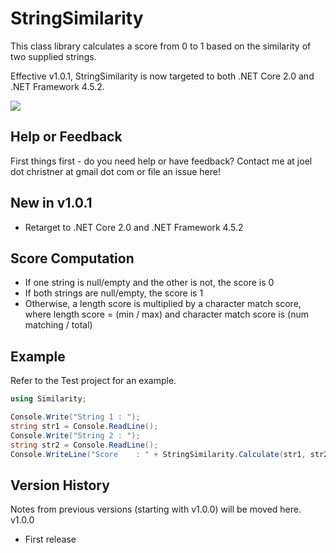 ﻿# StringSimilarity

This class library calculates a score from 0 to 1 based on the similarity of two supplied strings.

Effective v1.0.1, StringSimilarity is now targeted to both .NET Core 2.0 and .NET Framework 4.5.2.

[![][nuget-img]][nuget]

[nuget]:     https://www.nuget.org/packages/StringSimilarity
[nuget-img]: https://badge.fury.io/nu/Object.svg
 
## Help or Feedback

First things first - do you need help or have feedback?  Contact me at joel dot christner at gmail dot com or file an issue here!

## New in v1.0.1

- Retarget to .NET Core 2.0 and .NET Framework 4.5.2
 
## Score Computation

- If one string is null/empty and the other is not, the score is 0
- If both strings are null/empty, the score is 1
- Otherwise, a length score is multiplied by a character match score, where length score = (min / max) and character match score is (num matching / total)

## Example

Refer to the Test project for an example.
```csharp
using Similarity;

Console.Write("String 1 : ");
string str1 = Console.ReadLine(); 
Console.Write("String 2 : ");
string str2 = Console.ReadLine();
Console.WriteLine("Score    : " + StringSimilarity.Calculate(str1, str2));
```
 
## Version History

Notes from previous versions (starting with v1.0.0) will be moved here.
v1.0.0
- First release
